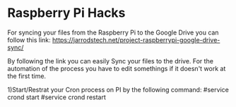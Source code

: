 # Raspberry Pi Hacks
For syncing your files from the Raspberry Pi to the Google Drive you can follow this link: 
https://jarrodstech.net/project-raspberrypi-google-drive-sync/

By following the link you can easily Sync your files to the drive.
For the automation of the process you have to edit somethings if it doesn't work at the first time.

1)Start/Restrat your Cron process on PI by the following command:
  #service crond start
  #service crond restart
  
